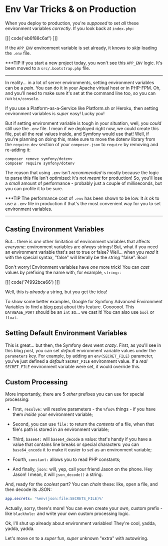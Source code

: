 # Env Var Tricks & on Production

When you deploy to production, you're *supposed* to set *all* these environment
variables *correctly*. If you look back at `index.php`:

[[[ code('eb6f88c6af') ]]]

If the `APP_ENV` environment variable is set already, it knows to *skip* loading
the `.env` file.

***TIP
If you start a new project today, you won't see this `APP_ENV` logic. It's
been moved to a `src/.bootstrap.php` file.
***

In reality... in a lot of server environments, setting environment variables can
be a *pain*. You can do it in your Apache virtual host or in PHP-FPM. Oh, and you'll
need to make sure it's set at the command line too, so you can run `bin/console`.

If you use a Platform-as-a-Service like Platform.sh or Heroku, then setting environment
variables is *super* easy! Lucky you!

But if setting environment variable is tough in your situation, well, you *could*
still use the `.env` file. I mean if we deployed right now, we could create this
file, put all the real values inside, and Symfony would use that! Well, if you're
planning on doing this, make sure to move the dotenv library from the `require-dev`
section of your `composer.json` to `require` by removing and re-adding it:

```terminal-silent
composer remove symfony/dotenv
composer require symfony/dotenv
```

The reason that using `.env` isn't *recommended* is mostly because the logic to
parse this file isn't optimized: it's not *meant* for production! So, you'll lose
a *small* amount of performance - probably just a couple of milliseconds, but you
can profile it to be sure.

***TIP
The performance cost of `.env` has been shown to be low. It *is* ok to use
a `.env` file in production if that's the most convenient way for you to set
environment variables.
***

## Casting Environment Variables

But... there is *one* other limitation of environment variables that affects
*everyone*: environment variables are *always* strings! But, what if you need an
environment variable that's set to true or false? Well... when you *read* it with
the special syntax, "false" will literally be the *string* "false". Boo!

Don't worry! Environment variables have *one* more trick! You can *cast* values
by prefixing the name with, for example, `string:`:

[[[ code('74992bce66') ]]]

Well, this is *already* a string, but you get the idea!

To show some better examples, Google for Symfony Advanced Environment Variables to
find a [blog post][advanced_env_vars] about this feature. Cooooool. This `DATABASE_PORT`
should be an `int` so... we cast it! You can also use `bool` or `float`.

## Setting Default Environment Variables

This is great... but then, the Symfony devs went *crazy*. First, as you'll see in
this blog post, you can set *default* environment variable values under the
`parameters` key. For example, by adding an `env(SECRET_FILE)` parameter, you've
just defined a *default* `SECRET_FILE` environment value. If a *real* `SECRET_FILE`
environment variable were set, it would override this.

## Custom Processing

More importantly, there are 5 *other* prefixes you can use for special processing:

* First, `resolve:` will resolve parameters - the `%foo%` things - if you have them
  *inside* your environment variable;

* Second, you can use `file:` to return the *contents* of a file, when that file's path
  is stored in an environment variable;

* Third, `base64:` will `base64_decode` a value: that's handy if you have a value that
  contains line breaks or special characters: you can `base64_encode` it to make
  it easier to *set* as an environment variable;

* Fourth, `constant:` allows you to read PHP constants;

* And finally, `json:` will, yep, call your friend Jason on the phone. Hey Jason!
  I mean, it will `json_decode()` a string.

And, ready for the *coolest* part? You can *chain* these: like, open a file, and
then decode its JSON:

```yaml
app.secrets: '%env(json:file:SECRETS_FILE)%'
```

Actually, sorry, there's more! You can even create your *own*, custom prefix - like
`blackhole:` and write your own custom processing logic.

Ok, I'll shut up already about environment variables! They're cool, yadda, yadda, yadda.

Let's move on to a *super* fun, *super* unknown "extra" with autowiring.


[advanced_env_vars]: https://symfony.com/blog/new-in-symfony-3-4-advanced-environment-variables

